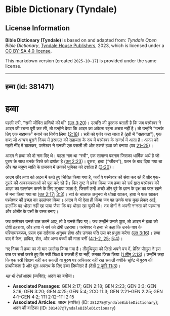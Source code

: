 # Bible Dictionary (Tyndale)

## License Information

**Bible Dictionary (Tyndale)** is based on and adapted from: _Tyndale Open Bible Dictionary_, [Tyndale House Publishers](https://tyndaleopenresources.com/), 2023, which is licensed under a [CC BY-SA 4.0 license](https://creativecommons.org/licenses/by-sa/4.0/legalcode.en).

This markdown version (created `2025-10-17`) is provided under the same license.



--------------------------------

## हव्वा (id: 381471)

हव्वा
=====

पहली स्त्री, "सभी जीवित प्राणियों की माँ" ([उत 3:20](https://ref.ly/Gen3:20))। उत्पत्ति की पुस्तक बताती है कि जब परमेश्वर ने आदम की रचना पूरी कर ली, तो उन्होंने देखा कि आदम का अकेला रहना अच्छा नहीं है। तो उन्होंने "उनके लिए एक सहायक" बनाने का निर्णय लिया ([2:18](https://ref.ly/Gen2:18))। स्त्री को एजेर कहा जाता है (इब्री में "सहायता"), एक शब्द जो अन्यत्र पुराने नियम में इस्राएल की सहायता के रूप में परमेश्वर के सन्दर्भ में आता है। आदम को गहरी नींद में डालकर, परमेश्वर ने उनकी एक पसली ली और उससे हव्वा को बनाया (पद [21–25](https://ref.ly/Gen2:21-Gen2:25))।

आदम ने हव्वा को दो नाम दिए थे। पहला नाम था “स्त्री”, एक सामान्य पदनाम जिसका धार्मिक अर्थ है जो पुरुष के साथ उनके रिश्ते को दर्शाता है ([उत 2:23](https://ref.ly/Gen2:23))। दूसरा, हव्वा (“जीवन”), पतन के बाद दिया गया था और यह मनुष्य जाति के प्रजनन में उनकी भूमिका को दर्शाता है ([3:20](https://ref.ly/Gen3:20))।

आदम और हव्वा को अदन में रहते हुए चित्रित किया गया है, जहाँ वे परमेश्वर की सेवा कर रहे हैं और एक\-दूसरे की आवश्यकताओं को पूरा कर रहे हैं। फिर दुष्ट ने प्रवेश किया जब हव्वा को सर्प द्वारा परमेश्वर की आज्ञा का उल्लंघन करने के लिए लुभाया जाता है, जिसमें उन्हें अच्छे और बुरे के ज्ञान के वृक्ष का फल खाने से मना किया गया था ([उत 2:17](https://ref.ly/Gen2:17); [3:3](https://ref.ly/Gen3:3))। सर्प के चालाक अनुनय से धोखा खाकर, हव्वा ने फल खाकर परमेश्वर की इच्छा का उल्लंघन किया। आदम ने भी ऐसा ही किया जब वह उनके पास कुछ लेकर आई, हालाँकि वह धोखा नहीं खा पाया जैसा कि वह धोखा खा चुकी थी। तब दोनों ने अपनी नग्नता को पहचाना और अंजीर के पत्तों के वस्त्र बनाए।

जब परमेश्वर उनसे बात करने आए, तो वे उनसे छिप गए। जब उन्होंने उनसे पूछा, तो आदम ने हव्वा को दोषी ठहराया, और हव्वा ने सर्प को दोषी ठहराया। परमेश्वर ने हव्वा से कहा कि उनके पाप के परिणामस्वरूप, प्रसव एक दर्दनाक अनुभव होगा और उनका पति उस पर प्रभुता करेगा ([उत 3:16](https://ref.ly/Gen3:16))। हव्वा बाद में कैन, हाबिल, शेत, और अन्य बच्चों की माता बनीं ([4:1–2, 25](https://ref.ly/Gen4:1-Gen4:2,Gen4:25); [5:4](https://ref.ly/Gen5:4))।

नए नियम में हव्वा का दो बार उल्लेख किया गया है। तीमुथियुस को लिखे अपने पत्र में, प्रेरित पौलुस ने इस बात पर चर्चा करते हुए कि स्त्री शिक्षा दे सकती हैं या नहीं, उनका ज़िक्र किया ([1 तीमु 2:13](https://ref.ly/1Tim2:13))। उन्होंने कहा कि एक स्त्री शिक्षण नहीं कर सकती या पुरुष पर अधिकार नहीं रख सकती क्योंकि सृष्टि में पुरुष की प्राथमिकता है और मूल अपराध के लिए हव्वा ज़िम्मेदार है (देखें [2 कुरि 11:3](https://ref.ly/2Cor11:3))।

*यह भी देखें* आदम (व्यक्ति); अदन का बगीचा।

* **Associated Passages:** GEN 2:17; GEN 2:18; GEN 2:23; GEN 3:3; GEN 3:16; GEN 3:20; GEN 4:25; GEN 5:4; 2CO 11:3; GEN 2:21–GEN 2:25; GEN 4:1–GEN 4:2; 1TI 2:12–1TI 2:15
* **Associated Articles:** आदम (व्यक्ति) (ID: `381278@TyndaleBibleDictionary`); अदन की वाटिका  (ID: `381487@TyndaleBibleDictionary`)

